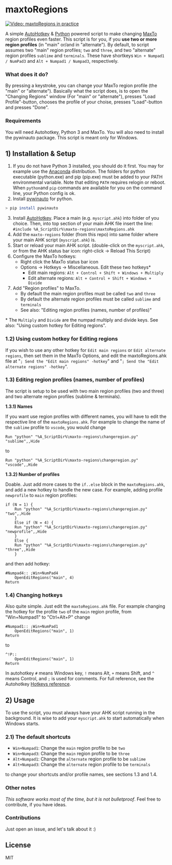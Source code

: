 # maxtoRegions

[![Video: maxtoRegions in practice](https://media.giphy.com/media/xUOxf6w8BxyfMFgITK/giphy.gif)](https://nodesource.com/products/nsolid)

A simple [AutoHotkey](https://autohotkey.com/) & [Python](https://www.python.org/) powered script to make changing [MaxTo](https://maxto.net/) region profiles even faster. This script is for you, if you **use two or more region profiles** (in "main" or/and in "alternate"). By default, to script assumes two "main" region profiles; `two` and `three`, and two "alternate" region profiles `sublime` and `terminals`. These have shortkeys `Win + Numpad1 / NumPad3` and `Alt + Numpad1 / Numpad3`, respectively.

### What does it do?

By pressing a keystroke, you can change your MaxTo region profile (the "main" or "alternate"). Basically what the script does, is to open the "Changing Regions" window (For "main" or "alternate"), presses "Load Profile"-button, chooses the profile of your choise, presses "Load"-button and presses "Done".

### Requirements

You will need Autohotkey, Python 3 and MaxTo. You will also need to install the pywinauto package. This script is meant only for Windows.

## 1) Installation & Setup

1. If you do not have Python 3 installed, you should do it first. You may for example use the [Anaconda](https://anaconda.org/) distribution. The folders for python executable (python.exe) and pip (pip.exe) must be added to your PATH environmental variable. Note that editing `PATH` requires relogin or reboot. When `python`and `pip` commands are available for you on the command line, your Python config is ok.
2. Install [pywinauto](https://github.com/pywinauto/pywinauto) for python.

```sh
> pip install pywinauto
```

3. Install [AutoHotkey](https://autohotkey.com/). Place a main (e.g. `myscript.ahk`) into folder of you choice. Then, into top section of your main AHK file insert the line:
   `#include %A_ScriptDir%\maxto-regions\maxtoRegions.ahk`
4. Add the `maxto-regions` folder (from this repo) into same folder where your main AHK script (`myscript.ahk`) is.
5. Start or reload your main AHK script. (double-click on the `myscript.ahk`, or from the AHK status bar icon: right-click -> Reload This Script)
6. Configure the MaxTo hotkeys:
   * Right click the MaxTo status bar icon
   * Options -> Hotkeys -> Miscellaneous. Edit these two hotkeys\*
     * Edit main regions: `Alt + Control + Shift + Windows + Multiply`
     * Edit alternate regions: `Alt + Control + Shift + Windows + Divide`
7. Add "Region profiles" to MaxTo.
   * By default the main region profiles must be called `two` and `three`
   * By default the alternate region profiles must be called `sublime` and `terminals`
   * See also: "Editing region profiles (names, number of profiles)"

\* The `Multiply` and `Divide` are the numpad multiply and divide keys. See also: "Using custom hotkey for Editing regions".

### 1.2) Using custom hotkey for Editing regions

If you wish to use any other hotkey for `Edit main regions` or `Edit alternate regions`, then set them in the MaxTo Options, and edit the maxtoRegions.ahk file at "`; Send the "Edit main regions" -hotkey`" and "`; Send the "Edit alternate regions" -hotkey`".

### 1.3) Editing region profiles (names, number of profiles)

The script is setup to be used with two main region profiles (two and three) and two alternate region profiles (sublime & terminals).

**1.3.1) Names**

If you want use region profiles with different names, you will have to edit the respective line of the `maxtoRegions.ahk`. For example to change the name of the `sublime` profile to `vscode`, you would change

```
Run "python" "%A_ScriptDir%\maxto-regions\changeregion.py" "sublime",,Hide
```

to

```
Run "python" "%A_ScriptDir%\maxto-regions\changeregion.py" "vscode",,Hide
```

**1.3.2) Number of profiles**

Doable. Just add more cases to the `if..else` block in the `maxtoRegions.ahk`, and add a new hotkey to handle the new case. For example, adding profile `newprofile` to `main` region profiles:

```
if (N = 1) {
    Run "python" "%A_ScriptDir%\maxto-regions\changeregion.py" "two",,Hide
    }
    Else if (N = 4) {
    Run "python" "%A_ScriptDir%\maxto-regions\changeregion.py" "newprofile",,Hide
    }
    Else {
    Run "python" "%A_ScriptDir%\maxto-regions\changeregion.py" "three",,Hide
    }
```

and then add hotkey:

```
#Numpad4:: ;Win+NumPad4
    OpenEditRegions("main", 4)
Return
```

### 1.4) Changing hotkeys

Also quite simple. Just edit the `maxtoRegions.ahk` file. For example changing the hotkey for the profile `two` of the `main` region profile, from "Win+Numpad1" to "Ctrl+Alt+P" change

```
#Numpad1:: ;Win+NumPad1
    OpenEditRegions("main", 1)
Return
```

to

```
^!P::
    OpenEditRegions("main", 1)
Return
```

In autohotkey `#` means Windows key, `!` means Alt, `+` means Shift, and `^` means Control, and `;` is used for comments. For full reference, see the Autohotkey [Hotkeys reference](https://autohotkey.com/docs/Hotkeys.htm).

## 2) Usage

To use the script, you must always have your AHK script running in the background. It is wise to add your `myscript.ahk` to start automatically when Windows starts.

### 2.1) The default shortcuts

* `Win+Numpad1`: Change the `main` region profile to be `two`
* `Win+Numpad3`: Change the `main` region profile to be `three`
* `Alt+Numpad1`: Change the `alternate` region profile to be `sublime`
* `Alt+Numpad3`: Change the `alternate` region profile to be `terminals`

to change your shortcuts and/or profile names, see sections 1.3 and 1.4.

### Other notes

_This software works most of the time, but it is not bulletproof_. Feel free to contribute, if you have ideas.

### Contributions

Just open an issue, and let's talk about it :)

## License

MIT
